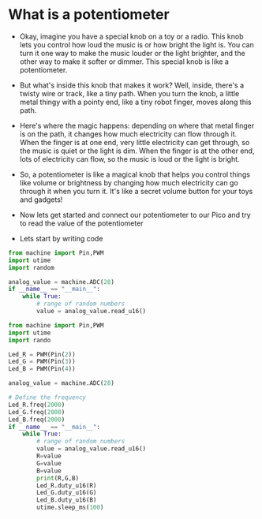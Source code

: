 # What is a potentiometer 

* Okay, imagine you have a special knob on a toy or a radio. This knob lets you control how loud the music is or how bright the light is. You can turn it one way to make the music louder or the light brighter, and the other way to make it softer or dimmer. This special knob is like a potentiometer.

* But what's inside this knob that makes it work? Well, inside, there's a twisty wire or track, like a tiny path. When you turn the knob, a little metal thingy with a pointy end, like a tiny robot finger, moves along this path.

* Here's where the magic happens: depending on where that metal finger is on the path, it changes how much electricity can flow through it. When the finger is at one end, very little electricity can get through, so the music is quiet or the light is dim. When the finger is at the other end, lots of electricity can flow, so the music is loud or the light is bright.

* So, a potentiometer is like a magical knob that helps you control things like volume or brightness by changing how much electricity can go through it when you turn it. It's like a secret volume button for your toys and gadgets!

* Now lets get started and connect our potentiometer to our Pico and try to read the value of the potentiometer 

* Lets start by writing code 

```py
from machine import Pin,PWM
import utime
import random

analog_value = machine.ADC(28)
if __name__ == "__main__":
    while True:
        # range of random numbers
        value = analog_value.read_u16()
```

```python
from machine import Pin,PWM
import utime
import rando
```

```py
Led_R = PWM(Pin(2))
Led_G = PWM(Pin(3))
Led_B = PWM(Pin(4))
```

```py
analog_value = machine.ADC(28)

# Define the frequency 
Led_R.freq(2000)   
Led_G.freq(2000)   
Led_B.freq(2000)   
if __name__ == "__main__":
    while True:
        # range of random numbers
        value = analog_value.read_u16()
        R=value
        G=value
        B=value
        print(R,G,B)   
        Led_R.duty_u16(R)
        Led_G.duty_u16(G)
        Led_B.duty_u16(B) 
        utime.sleep_ms(100)
```
